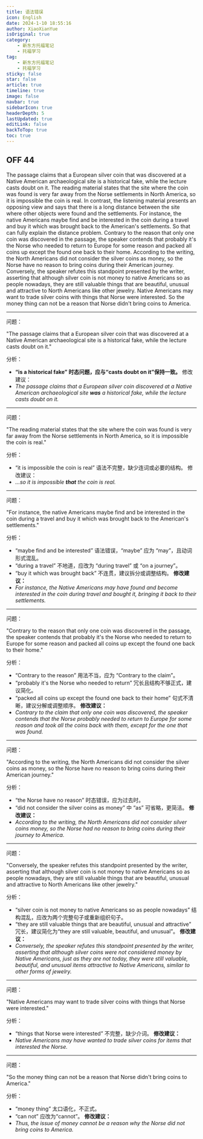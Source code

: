 ```yaml
---
title: 语法错误
icon: English
date: 2024-1-10 18:55:16
author: XiaoXianYue
isOriginal: true
category: 
    - 新东方托福笔记
    - 托福学习
tag:
    - 新东方托福笔记
    - 托福学习
sticky: false
star: false
article: true
timeline: true
image: false
navbar: true
sidebarIcon: true
headerDepth: 5
lastUpdated: true
editLink: false
backToTop: true
toc: true  
---
```


## OFF 44

The passage claims that a European silver coin that was discovered at a Native American archaeological site is a historical fake, while the lecture casts doubt on it.
The reading material states that the site where the coin was found is very far away from the Norse settlements in North America, so it is impossible the coin is real. In contrast, the listening material presents an opposing view and says that there is a long distance between the site where other objects were found and the settlements. For instance, the native Americans maybe find and be interested in the coin during a travel and buy it which was brought back to the American's settlements. So that can fully explain the distance problem.
Contrary to the reason that only one coin was discovered in the passage, the speaker contends that probably it's the Norse who needed to return to Europe for some reason and packed all coins up except the found one back to their home.
According to the writing, the North Americans did not consider the silver coins as money, so the Norse have no reason to bring coins during their American journey. Conversely, the speaker refutes this standpoint presented by the writer, asserting that although silver coin is not money to native Americans so as people nowadays, they are still valuable things that are beautiful, unusual and attractive to North Americans like other jewelry. Native Americans may want to trade silver coins with things that Norse were interested. So the money thing can not be a reason that Norse didn't bring coins to America.



------

问题：

"The passage claims that a European silver coin that was discovered at a Native American archaeological site is a historical fake, while the lecture casts doubt on it."

分析：

- **“is a historical fake” 时态问题，应与“casts doubt on it”保持一致。**
     修改建议：
- *The passage claims that a European silver coin discovered at a Native American archaeological site **was** a historical fake, while the lecture casts doubt on it.*

------

问题：

"The reading material states that the site where the coin was found is very far away from the Norse settlements in North America, so it is impossible the coin is real."

分析：

- “it is impossible the coin is real” 语法不完整，缺少连词或必要的结构。
     修改建议：
- *...so it is impossible **that** the coin is real.*

------

问题：

"For instance, the native Americans maybe find and be interested in the coin during a travel and buy it which was brought back to the American's settlements."

分析：

- “maybe find and be interested” 语法错误，“maybe” 应为 “may”，且动词形式混乱。
- “during a travel” 不地道，应改为 “during travel” 或 “on a journey”。
- “buy it which was brought back” 不连贯，建议拆分或调整结构。
     **修改建议：**
- *For instance, the Native Americans may have found and become interested in the coin during travel and bought it, bringing it back to their settlements.*

------

问题：

"Contrary to the reason that only one coin was discovered in the passage, the speaker contends that probably it's the Norse who needed to return to Europe for some reason and packed all coins up except the found one back to their home."

分析：

- “Contrary to the reason” 用法不当，应为 “Contrary to the claim”。
- “probably it's the Norse who needed to return” 冗长且结构不够正式，建议简化。
- “packed all coins up except the found one back to their home” 句式不清晰，建议分解或调整顺序。
     **修改建议：**
- *Contrary to the claim that only one coin was discovered, the speaker contends that the Norse probably needed to return to Europe for some reason and took all the coins back with them, except for the one that was found.*

------

问题：

"According to the writing, the North Americans did not consider the silver coins as money, so the Norse have no reason to bring coins during their American journey."

分析：

- “the Norse have no reason” 时态错误，应为过去时。
- “did not consider the silver coins as money” 中 “as” 可省略，更简洁。
     **修改建议：**
- *According to the writing, the North Americans did not consider silver coins money, so the Norse had no reason to bring coins during their journey to America.*

------

问题：

"Conversely, the speaker refutes this standpoint presented by the writer, asserting that although silver coin is not money to native Americans so as people nowadays, they are still valuable things that are beautiful, unusual and attractive to North Americans like other jewelry."

分析：

- “silver coin is not money to native Americans so as people nowadays” 结构混乱，应改为两个完整句子或重新组织句子。
- “they are still valuable things that are beautiful, unusual and attractive” 冗长，建议简化为“they are still valuable, beautiful, and unusual”。
     **修改建议：**
- *Conversely, the speaker refutes this standpoint presented by the writer, asserting that although silver coins were not considered money by Native Americans, just as they are not today, they were still valuable, beautiful, and unusual items attractive to Native Americans, similar to other forms of jewelry.*

------

问题：

"Native Americans may want to trade silver coins with things that Norse were interested."

分析：

- “things that Norse were interested” 不完整，缺少介词。
     **修改建议：**
- *Native Americans may have wanted to trade silver coins for items that interested the Norse.*

------

问题：

"So the money thing can not be a reason that Norse didn't bring coins to America."

分析：

- “money thing” 太口语化，不正式。
- “can not” 应改为“cannot”。
     **修改建议：**
- *Thus, the issue of money cannot be a reason why the Norse did not bring coins to America.*

